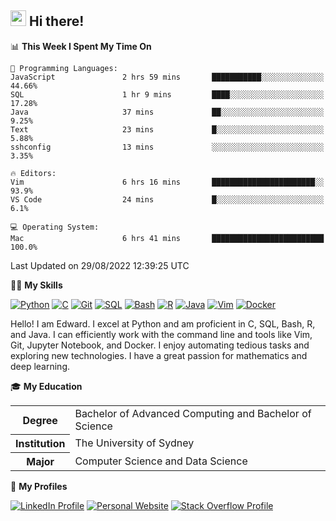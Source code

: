 ## <a href="#"><img src="https://media.giphy.com/media/hvRJCLFzcasrR4ia7z/giphy.gif" width="25px" height="25px"></a> Hi there!

<!--START_SECTION:waka-->
📊 **This Week I Spent My Time On** 

```text
💬 Programming Languages: 
JavaScript               2 hrs 59 mins       ███████████░░░░░░░░░░░░░░   44.66% 
SQL                      1 hr 9 mins         ████░░░░░░░░░░░░░░░░░░░░░   17.28% 
Java                     37 mins             ██░░░░░░░░░░░░░░░░░░░░░░░   9.25% 
Text                     23 mins             █░░░░░░░░░░░░░░░░░░░░░░░░   5.88% 
sshconfig                13 mins             ░░░░░░░░░░░░░░░░░░░░░░░░░   3.35%

🔥 Editors: 
Vim                      6 hrs 16 mins       ███████████████████████░░   93.9% 
VS Code                  24 mins             █░░░░░░░░░░░░░░░░░░░░░░░░   6.1%

💻 Operating System: 
Mac                      6 hrs 41 mins       █████████████████████████   100.0%

```


 Last Updated on 29/08/2022 12:39:25 UTC
<!--END_SECTION:waka-->

💪🏻 **My Skills**

[![Python](https://img.shields.io/badge/-Python-yellow?style=flat-square&logo=Python)](#)
[![C     ](https://img.shields.io/badge/-C-blue?style=flat-square&logo=C)](#)
[![Git   ](https://img.shields.io/badge/-Git-grey?style=flat-square&logo=Git)](#)
[![SQL   ](https://img.shields.io/badge/-SQL-grey?style=flat-square&logo=SQLite)](#)
[![Bash  ](https://img.shields.io/badge/-Bash-grey?style=flat-square&logo=GNU-Bash)](#)
[![R     ](https://img.shields.io/badge/-R-grey?style=flat-square&logo=R)](#)
[![Java  ](https://img.shields.io/badge/-Java-grey?style=flat-square&logo=OpenJDK)](#)
[![Vim   ](https://img.shields.io/badge/-Vim-grey?style=flat-square&logo=Vim)](#)
[![Docker](https://img.shields.io/badge/-Docker-grey?style=flat-square&logo=Docker)](#)

Hello! I am Edward. I excel at Python and am proficient in C, SQL, Bash, R, and
Java. I can efficiently work with the command line and tools like Vim, Git,
Jupyter Notebook, and Docker. I enjoy automating tedious tasks and exploring new
technologies. I have a great passion for mathematics and deep learning.

🎓 **My Education**

<table>
<tr>
    <th>Degree</th>
    <td>Bachelor of Advanced Computing and Bachelor of Science</td>
</tr>
<tr>
    <th>Institution</th>
    <td>The University of Sydney</td>
</tr>
<tr>
    <th>Major</th>
    <td>Computer Science and Data Science</td>
</tr>
</table>

🔗 **My Profiles**

[![LinkedIn Profile](https://img.shields.io/badge/-LinkedIn-blue?style=social&logo=LinkedIn)](https://www.linkedin.com/in/ziao-ji)
[![Personal Website](https://img.shields.io/badge/-Personal%20Website-blue?style=social&logo=Bootstrap)](https://jiziao.works)
[![Stack Overflow Profile](https://img.shields.io/badge/-Stack%20Overflow-blue?style=social&logo=StackOverflow)](https://stackoverflow.com/users/11658924/spearandshield)
